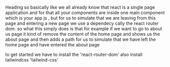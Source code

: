 Heading
so basically like we all already know that react is a single page application and for that all your components are inside one main component which is your app js , but for us to simulate that we are leaving from this page and entering a new page we use a dependecy cally the react router dom. so what this simply does is that for example if we want to go to about us page it kind of remove the content of the home page and shows us the about page and then adds a path for us to simulate that we have left the home page and have entered the about page

to get started we have to install the
'react-router-dom'
also install tailwindcss
'tailwind-css'

